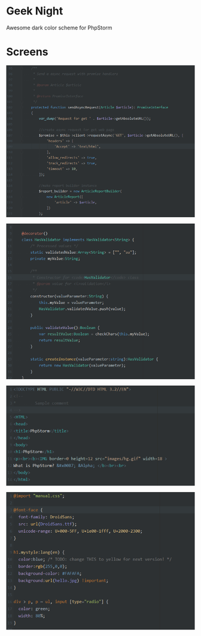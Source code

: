 # Geek Night
Awesome dark color scheme for PhpStorm

# Screens

![alt tag](screenshots/php.png)

![alt tag](screenshots/typescript.png)

![alt tag](screenshots/html.png)

![alt tag](screenshots/css.png)